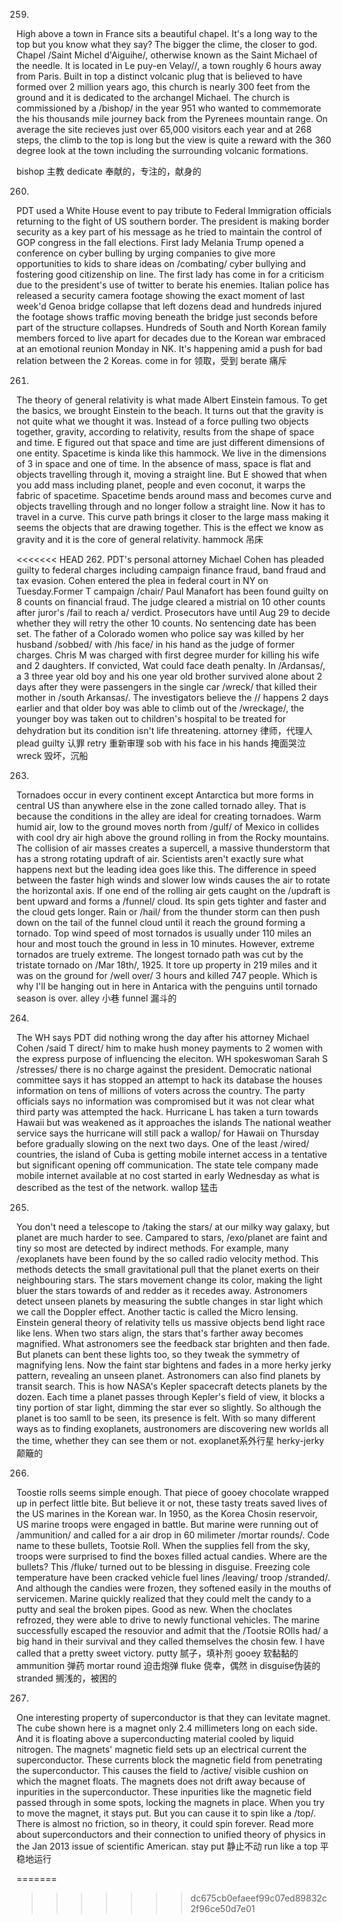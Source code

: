 259.
High above a town in France sits a beautiful chapel. It's a long way to the top but you know what they say? The bigger the clime, the closer to god. Chapel /Saint Michel d'Aiguihe/, otherwise known as the Saint Michael of the needle. It is located in Le puy-en Velay//, a town roughly 6 hours away from Paris. Built in top a distinct volcanic plug that is believed to have formed over 2 million years ago, this church is nearly 300 feet from the ground and it is dedicated to the archangel Michael. The church is commissioned by a /bishop/ in the year 951 who wanted to commemorate the his thousands mile journey back from the Pyrenees mountain range. On average the site recieves just over 65,000 visitors each year and at 268 steps, the climb to the top is long but the view is quite a reward with the 360 degree look at the town including the surrounding volcanic formations.

bishop 主教 
dedicate 奉献的，专注的，献身的

260.
PDT used a White House event to pay tribute to Federal Immigration officials returning to the fight of US southern border. The president is making border security as a key part of his message as he tried to maintain the control of GOP congress in the fall elections. First lady Melania Trump opened a conference on cyber bulling by urging companies to give more opportunities to kids to share ideas on /combating/ cyber bullying and fostering good citizenship on line. The first lady has come in for a criticism due to the president's use of twitter to berate his enemies. Italian police has released a security camera footage showing the exact moment of last week'd Genoa bridge collapse that left dozens dead and hundreds injured the footage shows traffic moving beneath the bridge just seconds before part of the structure collapses. Hundreds of South and North Korean family members forced to live apart for decades due to the Korean war embraced at an emotional reunion Monday in NK. It's happening amid a push for bad relation between the 2 Koreas.
come in for 领取，受到
berate 痛斥

261.
The theory of general relativity is what made Albert Einstein famous. To get the basics, we brought Einstein to the beach.
It turns out that the gravity is not quite what we thought it was. Instead of a force pulling two objects together, gravity, according to relativity, results from the shape of space and time. E figured out that space and time are just different dimensions of one entity. Spacetime is kinda like this hammock. We live in the dimensions of 3 in space and one of time. In the absence of mass, space is flat and objects travelling through it, moving a straight line. But E showed that when you add mass including planet, people and even coconut, it warps the fabric of spacetime. Spacetime bends around mass and becomes curve and objects travelling through and no longer follow a straight line. Now it has to travel in a curve. This curve path brings it closer to the large mass making it seems the objects that are drawing together. This is the effect we know as gravity and it is the core of general relativity.
hammock 吊床

<<<<<<< HEAD
262.
PDT's personal attorney Michael Cohen has pleaded guilty to federal charges including campaign finance fraud, band fraud and tax evasion. Cohen entered the plea in federal court in NY on Tuesday.Former T campaign /chair/ Paul Manafort has been found guilty on 8 counts on financial fraud. The judge cleared a mistrial on 10 other counts after juror's /fail to reach a/ verdict. Prosecutors have until Aug 29 to decide whether they will retry the other 10 counts. No sentencing date has been set. The father of a Colorado women who police say was killed by her husband /sobbed/ with /his face/ in his hand as the judge of former charges. Chris M was charged with first degree murder for killing his wife and 2 daughters. If convicted, Wat could face death penalty. In /Ardansas/, a 3 three year old boy and his one year old brother survived alone about 2 days after they were passengers in the single car /wreck/ that killed their mother in /south Arkansas/. The investigators believe the // happens 2 days earlier and that older boy was able to climb out of the /wreckage/, the younger boy was taken out to children's hospital to be treated for dehydration but its condition isn't life threatening.
attorney 律师，代理人
plead guilty 认罪
retry 重新审理
sob with his face in his hands 掩面哭泣
wreck 毁坏，沉船

263.
Tornadoes occur in every continent except Antarctica but more forms in central US than anywhere else in the zone called tornado alley. That is because the conditions in the alley are ideal for creating tornadoes. Warm humid air, low to the ground moves north from /gulf/ of Mexico in collides with cool dry air high above the ground rolling in from the Rocky mountains. The collision of air masses creates a supercell, a massive thunderstorm that has a strong rotating updraft of air. Scientists aren't exactly sure what happens next but the leading idea goes like this. The difference in speed between the faster high winds and slower low winds causes the air to rotate the horizontal axis. If one end of the rolling air gets caught on the /updraft is bent upward and forms a /funnel/ cloud. Its spin gets tighter and faster and the cloud gets longer. Rain or /hail/ from the thunder storm can then push down on the tail of the funnel cloud until it reach the ground forming a tornado. Top wind speed of most tornados is usually under 110 miles an hour and most touch the ground in less in 10 minutes. However, extreme tornados are truely extreme. The longest tornado path was cut by the tristate tornado on /Mar 18th/, 1925. It tore up property in 219 miles and it was on the ground for /well over/ 3 hours and killed 747 people. Which is why I'll be hanging out in here in Antarica with the penguins until tornado season is over. 
alley 小巷
funnel 漏斗的

264.
The WH says PDT did nothing wrong the day after his attorney Michael Cohen /said T direct/ him to make hush money payments to 2 women with the express purpose of influencing the eleciton. WH spokeswoman Sarah S /stresses/ there is no charge against the president. Democratic national committee says it has stopped an attempt to hack its database the houses information on tens of millions of voters across the country. The party officials says no information was compromised but it was not clear what third party was attempted the hack. Hurricane L has taken a turn towards Hawaii but was weakened as it approaches the islands The national weather service says the hurricane will still pack a wallop/ for Hawaii on Thursday before gradually slowing on the next two days. One of the least /wired/ countries, the island of Cuba is getting mobile internet access in a tentative but significant opening off communication. The state tele company made mobile internet available at no cost started in early Wednesday as what is described as the test of the network.
wallop 猛击

265.
You don't need a telescope to /taking the stars/ at our milky way galaxy, but planet are much harder to see. Campared to stars,  /exo/planet are faint and tiny so most are detected by indirect methods. For example, many /exoplanets have been found by the so called radio velocity method. This methods detects the small gravitational pull that the planet exerts on their neighbouring stars. The stars movement change its color, making the light bluer the stars towards of and redder as it recedes away. Astronomers detect unseen planets by measuring the subtle changes in star light which we call the Doppler effect. Another tactic is called the Micro lensing. Einstein general theory of relativity tells us massive objects bend light race like lens. When two stars align, the stars that's farther away becomes magnified. What astronomers see the feedback star brighten and then fade. But planets can bent these lights too, so they tweak the symmetry of magnifying lens. Now the faint star bightens and fades in a more herky jerky pattern, revealing an unseen planet. Astronomers can also find planets by transit search. This is how NASA's Kepler spacecraft detects planets by the dozen. Each time a planet passes through Kepler's field of view, it blocks a tiny portion of star light, dimming the star ever so slightly. So although the planet is too samll to be seen, its presence is felt. With so many different ways as to finding exoplanets, austronomers are discovering new worlds all the time, whether they can see them or not.
exoplanet系外行星
herky-jerky 颠簸的


266.
Toostie rolls seems simple enough. That piece of gooey chocolate wrapped up in perfect little bite. But believe it or not, these tasty treats saved lives of the US marines in the Korean war. In 1950, as the Korea Chosin reservoir, US marine troops were engaged in battle. But marine were running out of /ammunition/ and called for a air drop in 60 milimeter /mortar rounds/. Code name to these bullets, Tootsie Roll. When the supplies fell from the sky, troops were surprised to find the boxes filled actual candies. Where are the bullets? This /fluke/ turned out to be blessing in disguise. Freezing cole temperature have been cracked vehicle fuel lines /leaving/ troop /stranded/. And although the candies were frozen, they softened easily in the mouths of servicemen. Marine quickly realized that they could melt the candy to a putty and seal the broken pipes. Good as new. When the choclates refrozed, they were able to drive to newly functional vehicles. The marine successfully escaped the resouvior and admit that the /Tootsie ROlls had/ a big hand in their survival and they called themselves the chosin few. I have called that a pretty sweet victory.
putty 腻子，填补剂
gooey 软黏黏的
ammunition 弹药
mortar round 迫击炮弹
fluke 侥幸，偶然
in disguise伪装的
stranded 搁浅的，被困的

267.
One interesting property of superconductor is that they can levitate magnet. The cube shown here is a magnet only 2.4 millimeters long on each side. And it is floating above a superconducting material cooled by liquid nitrogen. The magnets' magnetic field sets up an electrical current the superconductor. These currents block the magnetic field from penetrating the superconductor. This causes the field to /active/ visible cushion on which the magnet floats. The magnets does not drift away because of inpurities in the superconductor. These inpurities like the magnetic field passed through in some spots, locking the magnets in place. When you try to move the magnet, it stays put. But you can cause it to spin like a /top/. There is almost no friction, so in theory, it could spin forever. Read more about superconductors and their connection to unified theory of physics in the Jan 2013 issue of scientific American.
stay put 静止不动
run like a top 平稳地运行

=======
>>>>>>> dc675cb0efaeef99c07ed89832c2f96ce50d7e01


